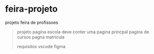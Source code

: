 # feira-projeto
projeto feira de profissoes 
>projeto pagina escola 
  deve conter
  uma pagina princpal 
  pagina de cursos 
  pagna matricula
  >
>requisitos
> vscode
>figma
